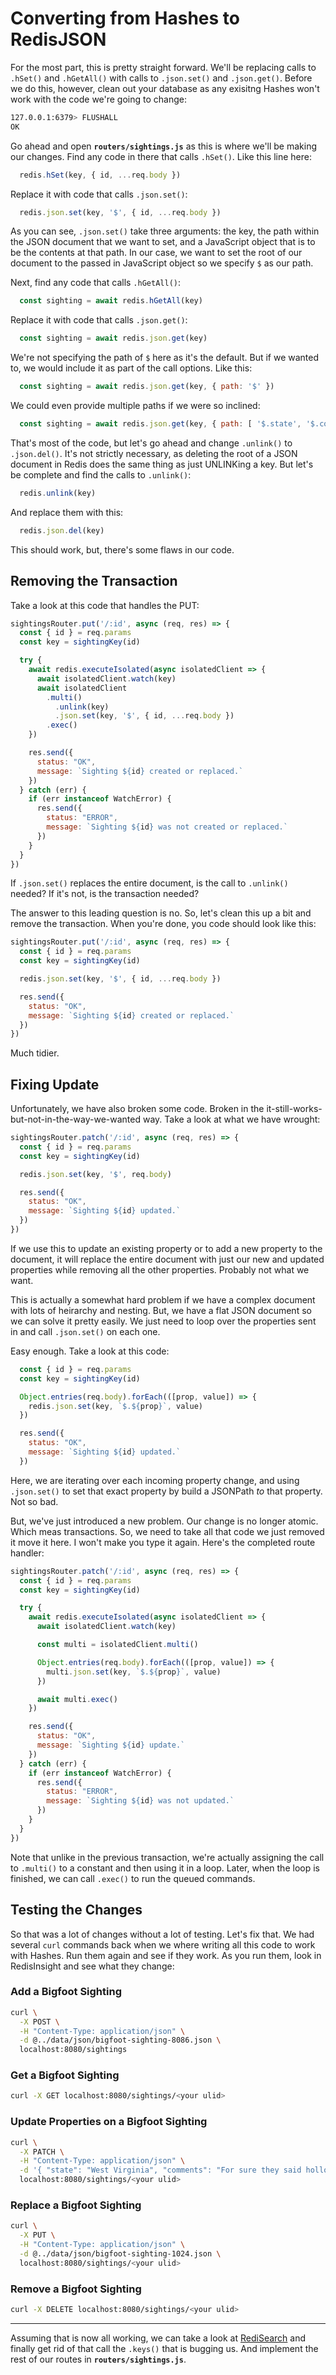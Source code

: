 # Converting from Hashes to RedisJSON #

For the most part, this is pretty straight forward. We'll be replacing calls to `.hSet()` and `.hGetAll()` with calls to `.json.set()` and `.json.get()`. Before we do this, however, clean out your database as any exisitng Hashes won't work with the code we're going to change:

```bash
127.0.0.1:6379> FLUSHALL
OK
```

Go ahead and open **`routers/sightings.js`** as this is where we'll be making our changes. Find any code in there that calls `.hSet()`. Like this line here:

```javascript
  redis.hSet(key, { id, ...req.body })
```

Replace it with code that calls `.json.set()`:

```javascript
  redis.json.set(key, '$', { id, ...req.body })
```

As you can see, `.json.set()` take three arguments: the key, the path within the JSON document that we want to set, and a JavaScript object that is to be the contents at that path. In our case, we want to set the root of our document to the passed in JavaScript object so we specify `$` as our path.

Next, find any code that calls `.hGetAll()`:

```javascript
  const sighting = await redis.hGetAll(key)
```

Replace it with code that calls `.json.get()`:

```javascript
  const sighting = await redis.json.get(key)
```

We're not specifying the path of `$` here as it's the default. But if we wanted to, we would include it as part of the call options. Like this:

```javascript
  const sighting = await redis.json.get(key, { path: '$' })
```

We could even provide multiple paths if we were so inclined:

```javascript
  const sighting = await redis.json.get(key, { path: [ '$.state', '$.county' ] })
```

That's most of the code, but let's go ahead and change `.unlink()` to `.json.del()`. It's not strictly necessary, as deleting the root of a JSON document in Redis does the same thing as just UNLINKing a key. But let's be complete and find the calls to `.unlink()`:

```javascript
  redis.unlink(key)
```

And replace them with this:

```javascript
  redis.json.del(key)
```

This should work, but, there's some flaws in our code.

## Removing the Transaction ##

Take a look at this code that handles the PUT:

```javascript
sightingsRouter.put('/:id', async (req, res) => {
  const { id } = req.params
  const key = sightingKey(id)

  try {
    await redis.executeIsolated(async isolatedClient => {
      await isolatedClient.watch(key)
      await isolatedClient
        .multi()
          .unlink(key)
          .json.set(key, '$', { id, ...req.body })
        .exec()
    })

    res.send({
      status: "OK",
      message: `Sighting ${id} created or replaced.`
    })
  } catch (err) {
    if (err instanceof WatchError) {
      res.send({
        status: "ERROR",
        message: `Sighting ${id} was not created or replaced.`
      })
    }
  }
})
```

If `.json.set()` replaces the entire document, is the call to `.unlink()` needed? If it's not, is the transaction needed?

The answer to this leading question is no. So, let's clean this up a bit and remove the transaction. When you're done, you code should look like this:

```javascript
sightingsRouter.put('/:id', async (req, res) => {
  const { id } = req.params
  const key = sightingKey(id)

  redis.json.set(key, '$', { id, ...req.body })

  res.send({
    status: "OK",
    message: `Sighting ${id} created or replaced.`
  })
})
```

Much tidier.

## Fixing Update ##

Unfortunately, we have also broken some code. Broken in the it-still-works-but-not-in-the-way-we-wanted way. Take a look at what we have wrought:

```javascript
sightingsRouter.patch('/:id', async (req, res) => {
  const { id } = req.params
  const key = sightingKey(id)

  redis.json.set(key, '$', req.body)

  res.send({
    status: "OK",
    message: `Sighting ${id} updated.`
  })
})
```

If we use this to update an existing property or to add a new property to the document, it will replace the entire document with just our new and updated properties while removing all the other properties. Probably not what we want.

This is actually a somewhat hard problem if we have a complex document with lots of heirarchy and nesting. But, we have a flat JSON document so we can solve it pretty easily. We just need to loop over the properties sent in and call `.json.set()` on each one.

Easy enough. Take a look at this code:

```javascript
  const { id } = req.params
  const key = sightingKey(id)

  Object.entries(req.body).forEach(([prop, value]) => {
    redis.json.set(key, `$.${prop}`, value)
  })

  res.send({
    status: "OK",
    message: `Sighting ${id} updated.`
  })
```

Here, we are iterating over each incoming property change, and using `.json.set()` to set that exact property by build a JSONPath *to* that property. Not so bad.

But, we've just introduced a new problem. Our change is no longer atomic. Which meas transactions. So, we need to take all that code we just removed it move it here. I won't make you type it again. Here's the completed route handler:

```javascript
sightingsRouter.patch('/:id', async (req, res) => {
  const { id } = req.params
  const key = sightingKey(id)

  try {
    await redis.executeIsolated(async isolatedClient => {
      await isolatedClient.watch(key)

      const multi = isolatedClient.multi()

      Object.entries(req.body).forEach(([prop, value]) => {
        multi.json.set(key, `$.${prop}`, value)
      })

      await multi.exec()
    })

    res.send({
      status: "OK",
      message: `Sighting ${id} update.`
    })
  } catch (err) {
    if (err instanceof WatchError) {
      res.send({
        status: "ERROR",
        message: `Sighting ${id} was not updated.`
      })
    }
  }
})
```

Note that unlike in the previous transaction, we're actually assigning the call to `.multi()` to a constant and then using it in a loop. Later, when the loop is finished, we can call `.exec()` to run the queued commands.


## Testing the Changes ##

So that was a lot of changes without a lot of testing. Let's fix that. We had several `curl` commands back when we where writing all this code to work with Hashes. Run them again and see if they work. As you run them, look in RedisInsight and see what they change:

### Add a Bigfoot Sighting ###

```bash
curl \
  -X POST \
  -H "Content-Type: application/json" \
  -d @../data/json/bigfoot-sighting-8086.json \
  localhost:8080/sightings
```

### Get a Bigfoot Sighting ###

```bash
curl -X GET localhost:8080/sightings/<your ulid>
```

### Update Properties on a Bigfoot Sighting ###

```bash
curl \
  -X PATCH \
  -H "Content-Type: application/json" \
  -d '{ "state": "West Virginia", "comments": "For sure they said hollow as holler." }' \
  localhost:8080/sightings/<your ulid>
```

### Replace a Bigfoot Sighting ###

```bash
curl \
  -X PUT \
  -H "Content-Type: application/json" \
  -d @../data/json/bigfoot-sighting-1024.json \
  localhost:8080/sightings/<your ulid>
```

### Remove a Bigfoot Sighting ###

```bash
curl -X DELETE localhost:8080/sightings/<your ulid>
```

----------------------------------------

Assuming that is now all working, we can take a look at [RediSearch](16-REDISEARCH-BASICS.md) and finally get rid of that call the `.keys()` that is bugging us. And implement the rest of our routes in **`routers/sightings.js`**.
